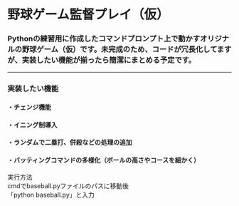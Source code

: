 # 野球ゲーム監督プレイ（仮）

### Pythonの練習用に作成したコマンドプロンプト上で動かすオリジナルの野球ゲーム（仮）です。未完成のため、コードが冗長化してますが、実装したい機能が揃ったら簡潔にまとめる予定です。
------------------------------------------------------------------
### 実装したい機能
#### ・チェンジ機能
#### ・イニング制導入
#### ・ランダムで二塁打、併殺などの処理の追加
#### ・バッティングコマンドの多様化（ボールの高さやコースを細かく）

実行方法<br>
cmdでbaseball.pyファイルのパスに移動後<br>
「python baseball.py」と入力
